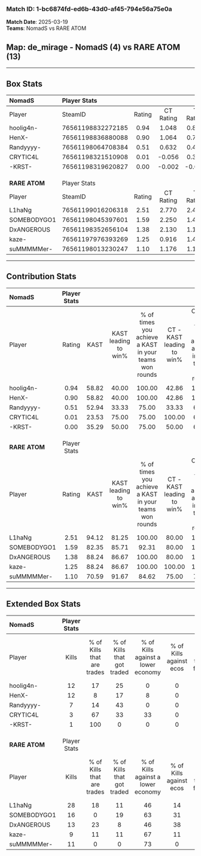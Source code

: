 ### Match ID: 1-bc6874fd-ed6b-43d0-af45-794e56a75e0a  
**Match Date**: 2025-03-19  
**Teams**: NomadS vs RARE ATOM  

## **Map**: de_mirage - NomadS (4) vs RARE ATOM (13)  
---  

## Box Stats  

| **NomadS**    | Player Stats      |        |           |          |       |       |       |         |        |      |     |
| :- | :- | :-: | :-: | :-: | :-: | :-: | :-: | :-: | :-: | :-: | :-: |
| Player        | SteamID           | Rating | CT Rating | T Rating | KAST  |  ADR  | Kills | Assists | Deaths | K/D  | HS% |
| hoolig4n-     | 76561198832272185 |  0.94  |   1.048   |  0.877   | 58.82 | 81.7  |  12   |    2    |   14   | 0.86 | 33  |
| HenX-         | 76561198836880088 |  0.90  |   1.064   |  0.716   | 58.82 | 72.1  |  12   |    1    |   14   | 0.86 | 58  |
| Randyyyy-     | 76561198064708384 |  0.51  |   0.632   |  0.424   | 52.94 | 54.5  |   7   |    0    |   15   | 0.47 | 71  |
| CRYTIC4L      | 76561198321510908 |  0.01  |  -0.056   |  0.304   | 23.53 | 45.2  |   3   |    3    |   17   | 0.18 | 33  |
| -KRST-        | 76561198319620827 |  0.00  |  -0.002   |  -0.052  | 35.29 | 28.6  |   1   |    4    |   17   | 0.06 | 100 |
|               |                   |        |           |          |       |       |       |         |        |      |     |
|               |                   |        |           |          |       |       |       |         |        |      |     |
|               |                   |        |           |          |       |       |       |         |        |      |     |
| **RARE ATOM** | Player Stats      |        |           |          |       |       |       |         |        |      |     |
| Player        | SteamID           | Rating | CT Rating | T Rating | KAST  |  ADR  | Kills | Assists | Deaths | K/D  | HS% |
| L1haNg        | 76561199016206318 |  2.51  |   2.770   |  2.450   | 94.12 | 148.1 |  28   |    3    |   5    | 5.60 | 53  |
| SOMEBODYGO1   | 76561198045397601 |  1.59  |   2.250   |  1.499   | 82.35 | 124.1 |  16   |    6    |   10   | 1.60 | 50  |
| DxANGEROUS    | 76561198352656104 |  1.38  |   2.130   |  1.110   | 88.24 | 72.1  |  13   |    5    |   8    | 1.63 | 61  |
| kaze-         | 76561197976393269 |  1.25  |   0.916   |  1.440   | 88.24 | 64.1  |   9   |    7    |   5    | 1.80 | 22  |
| suMMMMMer-    | 76561198013230247 |  1.10  |   1.176   |  1.158   | 70.59 | 57.6  |  11   |    0    |   7    | 1.57 | 54  |
---  

## Contribution Stats  

| **NomadS**    | Player Stats |       |                      |                                                        |                           |                                                             |                          |                                                            |
| :- | :-: | :-: | :-: | :-: | :-: | :-: | :-: | :-: |
| Player        |    Rating    | KAST  | KAST leading to win% | % of times you achieve a KAST in your teams won rounds | CT - KAST leading to win% | CT - % of times you achieve a KAST in your teams won rounds | T - KAST leading to win% | T - % of times you achieve a KAST in your teams won rounds |
| hoolig4n-     |     0.94     | 58.82 |        40.00         |                         100.00                         |           42.86           |                           100.00                            |          33.33           |                           100.00                           |
| HenX-         |     0.90     | 58.82 |        40.00         |                         100.00                         |           42.86           |                           100.00                            |          33.33           |                           100.00                           |
| Randyyyy-     |     0.51     | 52.94 |        33.33         |                         75.00                          |           33.33           |                            66.67                            |          33.33           |                           100.00                           |
| CRYTIC4L      |     0.01     | 23.53 |        75.00         |                         75.00                          |          100.00           |                            66.67                            |          50.00           |                           100.00                           |
| -KRST-        |     0.00     | 35.29 |        50.00         |                         75.00                          |           50.00           |                            66.67                            |          50.00           |                           100.00                           |
|               |              |       |                      |                                                        |                           |                                                             |                          |                                                            |
|               |              |       |                      |                                                        |                           |                                                             |                          |                                                            |
|               |              |       |                      |                                                        |                           |                                                             |                          |                                                            |
| **RARE ATOM** | Player Stats |       |                      |                                                        |                           |                                                             |                          |                                                            |
| Player        |    Rating    | KAST  | KAST leading to win% | % of times you achieve a KAST in your teams won rounds | CT - KAST leading to win% | CT - % of times you achieve a KAST in your teams won rounds | T - KAST leading to win% | T - % of times you achieve a KAST in your teams won rounds |
| L1haNg        |     2.51     | 94.12 |        81.25         |                         100.00                         |           80.00           |                           100.00                            |          81.82           |                           100.00                           |
| SOMEBODYGO1   |     1.59     | 82.35 |        85.71         |                         92.31                          |           80.00           |                           100.00                            |          88.89           |                           88.89                            |
| DxANGEROUS    |     1.38     | 88.24 |        86.67         |                         100.00                         |           80.00           |                           100.00                            |          90.00           |                           100.00                           |
| kaze-         |     1.25     | 88.24 |        86.67         |                         100.00                         |          100.00           |                           100.00                            |          81.82           |                           100.00                           |
| suMMMMMer-    |     1.10     | 70.59 |        91.67         |                         84.62                          |           75.00           |                            75.00                            |          100.00          |                           88.89                            |
---  

## Extended Box Stats  

| **NomadS**    | Player Stats |                            |                            |                                    |                         |                              |                                 |        |                             |                                     |                          |                               |                            |
| :- | :-: | :-: | :-: | :-: | :-: | :-: | :-: | :-: | :-: | :-: | :-: | :-: | :-: |
| Player        |    Kills     | % of Kills that are trades | % of Kills that got traded | % of Kills against a lower economy | % of Kills against ecos | % of Kills that are flawless | % of Kills that are close duels | Deaths | % of Deaths that get traded | % of Deaths against a lower economy | % of Deaths against ecos | % of Deaths that are flawless | % of Deaths that are close |
| hoolig4n-     |      12      |             17             |             25             |                 0                  |            0            |              75              |                8                |   14   |             14              |                 14                  |            0             |              57               |             0              |
| HenX-         |      12      |             8              |             17             |                 8                  |            0            |              67              |                0                |   14   |             14              |                 14                  |            0             |              50               |             7              |
| Randyyyy-     |      7       |             14             |             43             |                 0                  |            0            |              43              |                0                |   15   |             13              |                 13                  |            0             |              67               |             0              |
| CRYTIC4L      |      3       |             67             |             33             |                 33                 |            0            |             100              |                0                |   17   |              6              |                 12                  |            0             |              59               |             12             |
| -KRST-        |      1       |            100             |             0              |                 0                  |            0            |              0               |               100               |   17   |              6              |                 12                  |            0             |              59               |             18             |
|               |              |                            |                            |                                    |                         |                              |                                 |        |                             |                                     |                          |                               |                            |
|               |              |                            |                            |                                    |                         |                              |                                 |        |                             |                                     |                          |                               |                            |
|               |              |                            |                            |                                    |                         |                              |                                 |        |                             |                                     |                          |                               |                            |
| **RARE ATOM** | Player Stats |                            |                            |                                    |                         |                              |                                 |        |                             |                                     |                          |                               |                            |
| Player        |    Kills     | % of Kills that are trades | % of Kills that got traded | % of Kills against a lower economy | % of Kills against ecos | % of Kills that are flawless | % of Kills that are close duels | Deaths | % of Deaths that get traded | % of Deaths against a lower economy | % of Deaths against ecos | % of Deaths that are flawless | % of Deaths that are close |
| L1haNg        |      28      |             18             |             11             |                 46                 |           14            |              61              |                7                |   5    |             20              |                 20                  |            0             |              60               |             20             |
| SOMEBODYGO1   |      16      |             0              |             19             |                 63                 |           31            |              69              |                6                |   10   |             40              |                 60                  |            10            |              60               |             10             |
| DxANGEROUS    |      13      |             23             |             8              |                 46                 |           38            |              46              |               23                |   8    |             13              |                 38                  |            0             |              50               |             0              |
| kaze-         |      9       |             11             |             11             |                 67                 |           11            |              56              |                0                |   5    |             20              |                 20                  |            0             |              80               |             0              |
| suMMMMMer-    |      11      |             0              |             0              |                 73                 |            0            |              55              |                0                |   7    |             29              |                 29                  |            14            |              86               |             0              |
